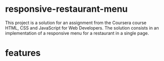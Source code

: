 # responsive-restaurant-menu
This project is a solution for an assignment from the Coursera course HTML, CSS and JavaScript for Web Developers. The solution consists in an implementation of a responsive menu for a restaurant in a single page.

# features
